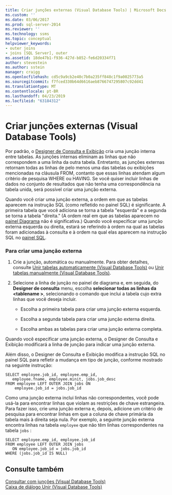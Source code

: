 ```yaml
---
title: Criar junções externas (Visual Database Tools) | Microsoft Docs
ms.custom: ''
ms.date: 03/06/2017
ms.prod: sql-server-2014
ms.reviewer: ''
ms.technology: ssms
ms.topic: conceptual
helpviewer_keywords:
- outer joins
- joins [SQL Server], outer
ms.assetid: 18de47b1-f936-427d-b852-fe6d20334f71
author: stevestein
ms.author: sstein
manager: craigg
ms.openlocfilehash: cd5c9a9cb2e40c7b0a235ff848c1f9a0025773a5
ms.sourcegitcommit: f7fced330b64d6616aeb8766747295807c92dd41
ms.translationtype: MT
ms.contentlocale: pt-BR
ms.lasthandoff: 04/23/2019
ms.locfileid: "63184312"
---
```

# <a name="create-outer-joins-visual-database-tools"></a>Criar junções externas (Visual Database Tools)
  Por padrão, o [Designer de Consulta e Exibição](visual-database-tools.md) cria uma junção interna entre tabelas. As junções internas eliminam as linhas que não correspondem a uma linha da outra tabela. Entretanto, as junções externas retornam todas as linhas de pelo menos uma das tabelas ou exibições mencionadas na cláusula FROM, contanto que essas linhas atendam algum critério de pesquisa WHERE ou HAVING. Se você quiser incluir linhas de dados no conjunto de resultados que não tenha uma correspondência na tabela unida, será possível criar uma junção externa.  
  
 Quando você criar uma junção externa, a ordem em que as tabelas aparecem na instrução SQL (como refletido no painel SQL) é significante. A primeira tabela que você adiciona se torna a tabela "esquerda" e a segunda se torna a tabela "direita." (A ordem real em que as tabelas aparecem no [painel Diagrama](diagram-pane-visual-database-tools.md) não é significativa.) Quando você especificar uma junção externa esquerda ou direita, estará se referindo à ordem na qual as tabelas foram adicionadas à consulta e à ordem na qual elas aparecem na instrução SQL no [painel SQL](sql-pane-visual-database-tools.md).  
  
### <a name="to-create-an-outer-join"></a>Para criar uma junção externa  
  
1.  Crie a junção, automática ou manualmente. Para obter detalhes, consulte [Unir tabelas automaticamente &#40;Visual Database Tools&#41;](join-tables-automatically-visual-database-tools.md) ou [Unir tabelas manualmente &#40;Visual Database Tools&#41;](join-tables-manually-visual-database-tools.md).  
  
2.  Selecione a linha de junção no painel de diagrama e, em seguida, do **Designer de consulta** menu, escolha **selecionar todas as linhas da \<tablename >**, selecionando o comando que inclui a tabela cujo extra linhas que você deseja incluir.  
  
    -   Escolha a primeira tabela para criar uma junção externa esquerda.  
  
    -   Escolha a segunda tabela para criar uma junção externa direita.  
  
    -   Escolha ambas as tabelas para criar uma junção externa completa.  
  
 Quando você especificar uma junção externa, o Designer de Consulta e Exibição modificará a linha de junção para indicar uma junção externa.  
  
 Além disso, o Designer de Consulta e Exibição modifica a instrução SQL no painel SQL para refletir a mudança em tipo de junção, conforme mostrado na seguinte instrução:  
  
```  
SELECT employee.job_id, employee.emp_id,  
   employee.fname, employee.minit, jobs.job_desc  
FROM employee LEFT OUTER JOIN jobs ON   
    employee.job_id = jobs.job_id  
```  
  
 Como uma junção externa inclui linhas não correspondentes, você pode usá-la para encontrar linhas que violam as restrições de chave estrangeira. Para fazer isso, crie uma junção externa e, depois, adicione um critério de pesquisa para encontrar linhas em que a coluna de chave primária da tabela mais à direita seja nula. Por exemplo, a seguinte junção externa encontra linhas na tabela `employee` que não têm linhas correspondentes na tabela `jobs` :  
  
```  
SELECT employee.emp_id, employee.job_id  
FROM employee LEFT OUTER JOIN jobs   
   ON employee.job_id = jobs.job_id  
WHERE (jobs.job_id IS NULL)  
```  
  
## <a name="see-also"></a>Consulte também  
 [Consultar com junções &#40;Visual Database Tools&#41;](query-with-joins-visual-database-tools.md)   
 [Caixa de diálogo Unir &#40;Visual Database Tools&#41;](join-dialog-box-visual-database-tools.md)  
  
  
